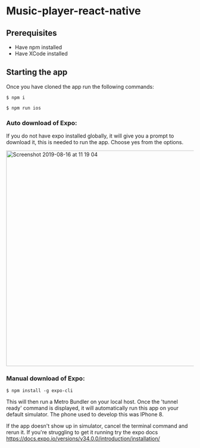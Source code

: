 # Music-player-react-native

## Prerequisites
- Have npm installed
- Have XCode installed

## Starting the app

Once you have cloned the app run the following commands:

```
$ npm i 
```


```
$ npm run ios
```

### Auto download of Expo:

If you do not have expo installed globally, it will give you a prompt to download it, this is needed to run the app. Choose yes from the options.

<img width="579" alt="Screenshot 2019-08-16 at 11 19 04" src="https://user-images.githubusercontent.com/33120502/63161316-baaa1400-c017-11e9-80f4-30670857f101.png">


### Manual download of Expo:
```
$ npm install -g expo-cli
```
This will then run a Metro Bundler on your local host. Once the 'tunnel ready' command is displayed, it will automatically run this app on your default simulator. The phone used to develop this was IPhone 8.

If the app doesn't show up in simulator, cancel the terminal command and rerun it. If you're struggling to get it running try the expo docs https://docs.expo.io/versions/v34.0.0/introduction/installation/ 
